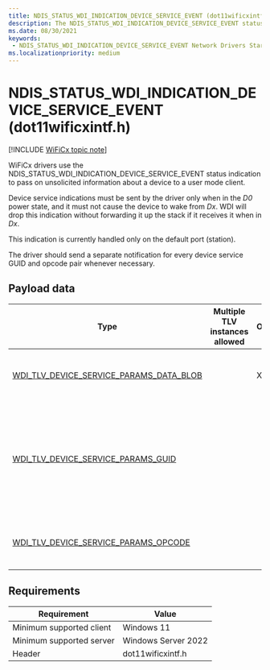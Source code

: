 ```yaml
---
title: NDIS_STATUS_WDI_INDICATION_DEVICE_SERVICE_EVENT (dot11wificxintf.h)
description: The NDIS_STATUS_WDI_INDICATION_DEVICE_SERVICE_EVENT status indication is used by WiFiCx drivers to pass on unsolicited information about a device to a user mode client.
ms.date: 08/30/2021
keywords:
 - NDIS_STATUS_WDI_INDICATION_DEVICE_SERVICE_EVENT Network Drivers Starting with Windows Vista
ms.localizationpriority: medium
---
```


# NDIS_STATUS_WDI_INDICATION_DEVICE_SERVICE_EVENT (dot11wificxintf.h)

[!INCLUDE [WiFiCx topic note](../includes/wificx-version-warning.md)]

WiFiCx drivers use the NDIS_STATUS_WDI_INDICATION_DEVICE_SERVICE_EVENT status indication to pass on unsolicited information about a device to a user mode client.

Device service indications must be sent by the driver only when in the *D0* power state, and it must not cause the device to wake from *Dx*. WDI will drop this indication without forwarding it up the stack if it receives it when in *Dx*.

This indication is currently handled only on the default port (station).

The driver should send a separate notification for every device service GUID and opcode pair whenever necessary.

## Payload data

| Type | Multiple TLV instances allowed | Optional | Description |
| --- | --- | --- | --- |
| [WDI_TLV_DEVICE_SERVICE_PARAMS_DATA_BLOB](wdi-tlv-device-service-params-data-blob.md) |   | X | The information received from the IHV driver. |
| [WDI_TLV_DEVICE_SERVICE_PARAMS_GUID](wdi-tlv-device-service-params-guid.md) |   |   | The GUID that identifies the device service to which this indication belongs (as defined by the IHV/OEM). |
| [WDI_TLV_DEVICE_SERVICE_PARAMS_OPCODE](wdi-tlv-device-service-params-opcode.md) |   |   | The opcode specific to the device service. |

## Requirements

|Requirement|Value|
|--- |--- |
|Minimum supported client|Windows 11|
|Minimum supported server|Windows Server 2022|
|Header|dot11wificxintf.h|


